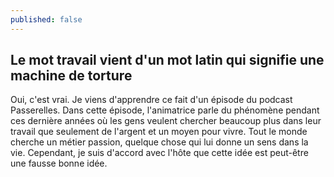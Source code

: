 ```yaml
---
published: false
---
```

## Le mot travail vient d'un mot latin qui signifie une machine de torture

Oui, c'est vrai. Je viens d'apprendre ce fait d'un épisode du podcast Passerelles. Dans cette épisode, l'animatrice parle du phénomène pendant ces dernière années où les gens veulent chercher beaucoup plus dans leur travail que seulement de l'argent et un moyen pour vivre. Tout le monde cherche un métier passion, quelque chose qui lui donne un sens dans la vie. Cependant, je suis d'accord avec l'hôte que cette idée est peut-être une fausse bonne idée.